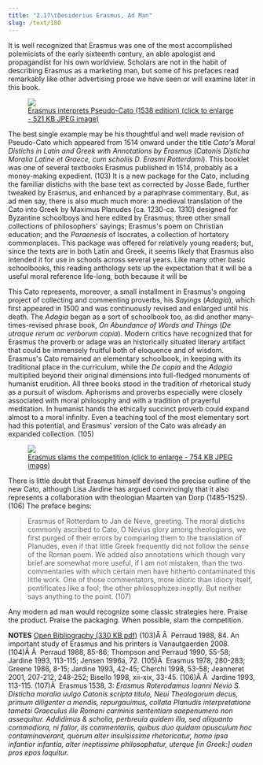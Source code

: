 ```yaml
---
title: "2.17\tDesiderius Erasmus, Ad Man"
slug: /text/180
---
```

It is well recognized that Erasmus was one of the most accomplished polemicists of the early sixteenth century, an able apologist and propagandist for his own worldview. Scholars are not in the habit of describing Erasmus as a marketing man, but some of his prefaces read remarkably like other advertising prose we have seen or will examine later in this book.

<figure class="mkdn-figure">
    <a href="images_full/2.00_Chapter_Two/HFS_096.03.jpg" class="mkdn-image-link">
    <img class="mkdn-image" src="images_full/2.00_Chapter_Two/HFS_096.03.jpg" />
    <figcaption class="mkdn-figcaption">Erasmus interprets Pseudo-Cato (1538 edition) (click to enlarge - 521 KB JPEG image)</figcaption>
    </a>
</figure>

The best single example may be his thoughtful and well made revision of Pseudo-Cato which appeared from 1514 onward under the title <em>Cato's Moral Distichs in Latin and Greek with Annotations by Erasmus</em> (<em>Catonis Disticha Moralia Latine et Graece, cum scholiis D. Erasmi Rotterdami</em>). This booklet was one of several textbooks Erasmus published in 1514, probably as a money-making expedient. (103) It is a new package for the Cato, including the familiar distichs with the base text as corrected by Josse Bade, further tweaked by Erasmus, and enhanced by a paraphrase commentary. But, as ad men say, there is also much much more: a medieval translation of the Cato into Greek by Maximus Planudes (ca. 1230-ca. 1310) designed for Byzantine schoolboys and here edited by Erasmus; three other small collections of philosophers' sayings; Erasmus's poem on Christian education; and the <em>Paraenesis</em> of Isocrates, a collection of hortatory commonplaces. This package was offered for relatively young readers; but, since the texts are in both Latin and Greek, it seems likely that Erasmus also intended it for use in schools across several years. Like many other basic schoolbooks, this reading anthology sets up the expectation that it will be a useful moral reference life-long, both because it will be 

This Cato represents, moreover, a small installment in Erasmus's ongoing project of collecting and commenting proverbs, his <em>Sayings</em> (<em>Adagia</em>), which first appeared in 1500 and was continuously revised and enlarged until his death. The <em>Adagia</em> began as a sort of schoolbook too, as did another many-times-revised phrase book, <em>On Abundance of Words and Things</em> (<em>De utraque rerum ac verborum copia</em>). Modern critics have recognized that for Erasmus the proverb or adage was an historically situated literary artifact that could be immensely fruitful both of eloquence and of wisdom. Erasmus's Cato remained an elementary schoolbook, in keeping with its traditional place in the curriculum, while the <em>De copia</em> and the <em>Adagia</em> multiplied beyond their original dimensions into full-fledged monuments of humanist erudition. All three books stood in the tradition of rhetorical study as a pursuit of wisdom. Aphorisms and proverbs especially were closely associated with moral philosophy and with a tradition of prayerful meditation. In humanist hands the ethically succinct proverb could expand almost to a moral infinity. Even a teaching tool of the most elementary sort had this potential, and Erasmus' version of the Cato was already an expanded collection. (105)

<figure class="mkdn-figure">
    <a href="images_full/2.00_Chapter_Two/HFS_096.02.jpg" class="mkdn-image-link">
    <img class="mkdn-image" src="images_full/2.00_Chapter_Two/HFS_096.02.jpg" />
    <figcaption class="mkdn-figcaption">Erasmus slams the competition (click to enlarge - 754 KB JPEG image)</figcaption>
    </a>
</figure>

There is little doubt that Erasmus himself devised the precise outline of the new Cato, although Lisa Jardine has argued convincingly that it also represents a collaboration with theologian Maarten van Dorp (1485-1525). (106) The preface begins:
<blockquote>Erasmus of Rotterdam to Jan de Neve, greeting. The moral distichs commonly ascribed to Cato, O Nevius glory among theologians, we first purged of their errors by comparing them to the translation of Planudes, even if that little Greek frequently did not follow the sense of the Roman poem. We added also annotations which though very brief are somewhat more useful, if I am not mistaken, than the two commentaries with which certain men have hitherto contaminated this little work. One of those commentators, more idiotic than idiocy itself, pontificates like a fool; the other philosophizes ineptly. But neither says anything to the point. (107)</blockquote>
Any modern ad man would recognize some classic strategies here. Praise the product. Praise the packaging. When possible, slam the competition.

<strong>NOTES</strong>
<a href="http://www.humanismforsale.org/bibliography.pdf" target="new">Open Bibliography (330 KB pdf)</a>
(103)Â Â  Perraud 1988, 84. An important study of Erasmus and his printers is Vanautgaerden 2008.
(104)Â Â  Perraud 1988, 85-86; Thompson and Perraud 1990, 55-58; Jardine 1993, 113-115; Jensen 1996a, 72.
(105)Â  Erasmus 1978, 280-283; Greene 1986, 8-15; Jardine 1993, 42-45; Cherchi 1998, 53-58; Jeanneret 2001, 207-212, 248-252; Bisello 1998, xii-xix, 33-45.
(106)Â Â  Jardine 1993, 113-115.
(107)Â  Erasmus 1538, 3: <em>Erasmus Roterodamus Ioanni Nevio S. Disticha moralia uulgo Catonis scripta titulo, Neui Theologorum decus, primum diligenter a mendis, repurgauimus, collata Planudis interpretatione tametsi Graeculus ille Romani carminis sententiam saepenumero non assequitur. Addidimus &amp; scholia, perbreuia quidem illa, sed aliquanto commodiora, ni fallor, iis commentariis, quibus duo quidam opusculum hoc contaminaverant, quorum alter insulsissime rhetoricatur, homo ipsa infantior infantia, alter ineptissime philosophatur, uterque [in Greek:] ouden pros epos loquitur.</em>
